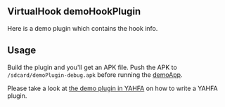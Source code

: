 VirtualHook demoHookPlugin
--------------------------

Here is a demo plugin which contains the hook info.

## Usage

Build the plugin and you'll get an APK file. Push the APK to `/sdcard/demoPlugin-debug.apk` before running the [demoApp](https://github.com/rk700/YAHFA/tree/master/demoApp).

Please take a look at [the demo plugin in YAHFA](https://github.com/rk700/YAHFA/tree/master/demoPlugin) on how to write a YAHFA plugin.
